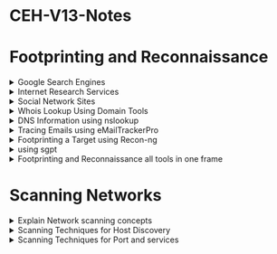 # CEH-V13-Notes
# Footprinting and Reconnaissance

<details>
<summary>Google Search Engines</summary>   

* Popular Google advanced search operators :~
  - site: 
  - filetype: 
  - allinurl: 
  - inurl: 
  - intext:
  - allintitle: 
  - intitle: 
  - inanchor: 
  - allinanchor:
  - cache: 
  - link: 
  - location:

* Some Websites For Research Puspose :~
  - Google Hacking Database(Exploits Database)
    * Reconnaissance — find exposed pages, directories and entry points
    * Sensitive-data discovery — locate leaked credentials, backups, config files, logs
    * Attack-surface mapping — understand what an attacker could reach

    ```console 
        https://www.exploit-db.com/google-hacking-database
    ```
  - Shodan
    * Asset discovery — find internet-connected devices (cameras, routers, servers)
    * Exposure detection — spot devices with open ports or default/weak configs
    * Vulnerability spotting — identify services with known CVEs from banners 
    * Threat intelligence — see attacker-accessible targets and trends

    ```console
        https://www.shodan.io/dashboard
    ```    
</details>

<details>
<summary>Internet Research Services</summary>
  
* Finding a top level domains and Sub Domains :~
  - Netcraft
    * Hosting & IP info — current IP(s), ASN, and hosting provider
    * Server software & headers — web server (Apache, nginx, IIS), versions (if visible), HTTP headers
    * SSL/TLS details — cert issuer, expiry, SANs (subject alt names)
    * Technology hints — detected web technologies, frameworks, CMS (sometimes)
    * Phishing / takedown reports — Netcraft tracks phishing reports and can flag malicious sites
    * Reverse IP / virtual hosts — what other domains are hosted on the same IP (shared hosting)
    * Risk/Threat intelligence — in some paid tiers you get richer threat signals and aggregator data
    ```console
        https://www.netcraft.com/platform/threat-intelligence/reporting-and-dashboards
    ```    
</details>

<details>
<summary>Social Network Sites</summary>

* TheHarvester :~
  - Purpose: Passive information gathering / OSINT
  - Finds: email addresses, hostnames, subdomains, virtual hosts, employee names, and URLs from public sources
  - When to use: Early in reconnaissance/footprinting to enumerate targets and gather leads for further (authorized) testing
* Buzzsumo :~
  - Monitor public mentions (your company, products, executives)
  - Detect possible leaks / impersonations early
  - Collect OSINT for phishing or threat-intel training  
  ```console
      https://buzzsumo.com
  ```    
* Nmap :~
  - Nmap (Network Mapper) is an open-source security tool used to discover hosts and services on a computer network by sending packets and analyzing the responses
    * It shows what devices are on a network
    * Which ports/services they’re running
    * And helps test security & firewall rules
  - Nmap Types :~
    * Host-discovery / basic  
      * Ping scan (-sn) — discover live hosts without port scanning
        * Example: nmap -sn 192.168.1.0/24

    * TCP scans
      * SYN scan (half-open) (-sS) — fast, stealthy; preferred for stealthy port discovery
        * Example: nmap -sS 10.0.0.5

      * Connect scan (-sT) — uses full TCP connect(); use when you lack raw-socket privileges
        * Example: nmap -sT 10.0.0.5

      * TCP ACK (-sA) — map firewall rules / determine if ports are filtered
        * Example: nmap -sA target.com

      * Idle (Zombie) scan (-sI) — highly stealthy, uses a third-party "zombie" host to probe target
        * Example: nmap -sI zombie_ip target_ip

    * Special TCP flag scans (evade/troubleshoot)
      * FIN (-sF), NULL (-sN), Xmas (-sX) — firewall evasion / fingerprinting legacy stacks
        * Example: nmap -sF target.com

    * UDP & other protocol scans
      * UDP scan (-sU) — find UDP services (slower, noisy)
        * Example: nmap -sU -p 53,161 target.com
      
      * IP protocol scan (-sO) — discover which IP protocols (ICMP, IGMP, etc.) are supported
        * Example: nmap -sO target.com

    * Service & OS detection
      * Service/version detection (-sV) — identify service names and versions
        * Example: nmap -sV target.com

      * OS detection (-O) — attempt OS fingerprinting
        * Example: nmap -O target.com

      * Aggressive (-A) — OS + version + script scan + traceroute (all-in-one, noisy)
        * Example: nmap -A target.com

    * Scripting & vulnerability scans
      * NSE scripts (--script) — run scripts for discovery, vulnerability checks, brute force, etc
        * Example: nmap --script=vuln target.com or nmap --script=default,safe target.com

      * Service-specific scripts (e.g., --script smb*) — targeted checks

    * Scanning controls / evasion
      * Port range / all ports (-p 1-65535 or -p-) — scan specific or all ports

      * Disable host discovery (-Pn) — treat hosts as up (useful when ping is blocked)

      * Timing templates (-T0..-T5) — slow stealth (-T0) to fast (-T5)

      * Fragmentation (-f) / decoys (-D) / spoofing — evasion/obfuscation techniques (can be noisy or hostile)

    * IPv6 and other modes
      * IPv6 scanning — Nmap supports IPv6 targets (use IPv6 address directly)

      * SCTP scan (--sctp) — scan SCTP services if needed

* Sherlock :~
  - Sherlock is an open-source OSINT tool written in Python that helps you find usernames across many social networks and websites automatically
    - Username enumeration — check if a username exists on hundreds of sites at once
    - Digital footprinting — map a person’s or brand’s online presence.
    - Investigation support — gather publicly available info for threat intel, brand protection, or law-enforcement  work.
    - Reconnaissance for red-team/social engineering — identify where a target might have accounts (defensive use only)  
</details>

<details>
<summary>Whois Lookup Using Domain Tools</summary>

* Details About Whois Domain Tool :~
  - A WHOIS domain tool is an online service or command-line utility that lets you look up the public registration information of a domain name or IP address from WHOIS databases
    - Identify domain owners — find the registrant/organization behind a domain (unless privacy-protected)
    - Gather contact info — email/phone of the registrar or abuse contacts
    - Timeline checks — see when the domain was created/updated/when it expires
    - Detect suspicious domains — compare registration dates, patterns, and registrars to spot phishing or fake sites
    - Map infrastructure — see related domains, name servers, IPs
    - Incident response — get registrar abuse contacts to report malware or phishing
    ```console
        https://whois.domaintools.com/
    ```   
* IP2Location :~
  - IP2Location is a commercial / database & API service that maps an IP address to geographic and related metadata (country, region, city, ISP, latitude/longitude, time zone, proxy/VPN flags, ASN, domain, etc.)  
  ```console
      https://www.ip2location.com/
  ```      
</details> 

<details>
<summary>DNS Information using nslookup</summary>

* DNSDumpster :~
  - A free web-based reconnaissance tool that enumerates a domain’s DNS records and public attack surface and visualizes relationships (subdomains → IPs → netblocks). It scrapes DNS, CRT logs, public DNS servers, and passive sources to build a domain map
    - Quick subdomain discovery — find subdomains that might be forgotten (dev, staging, old service
    - DNS record snapshot — see A, AAAA, MX, NS, TXT, SOA, and PTR records in one view
    - Mapping & visualization — network graph showing hosts, IPs, and associated netblocks (great for reports)
    - Email infrastructure checks — reveals MX servers and mail hosts you should verify (SPF/DMARC gaps)
    - Public exposure spotting — discover exposed services, cloud-hosted assets and orphaned hosts
    - Triage & prioritization — fast way to find high-risk targets for further assessment (shodan, nmap)
    -  Evidence for incident response — timeline / snapshot useful when investigating domain-related incidents
    ```console
            https://dnsdumpster.com/
    ```    
* nslookup(using in cmd) :~
  - A command-line tool to query DNS records for a domain or IP
  - commands
    - nslookup
    - set type=a (a=A record)
    - www.certifiedhacker.com(domain name)
    - set type=cname
    - certifiedhacker.com(non-authoritative name)
    - set type=a(if we wnt the primary email ip address u can use it again)
    - enter primary email address
  - for example DNS records:
    - mx = for mail
    - ns = for servers
    - a = for ipv4
    - aaaa = for ipv6

* Kloth.net(website for nslookup and searching records) :~
  - Kloth.net is an online DNS lookup tool that allows users to query various DNS record types (A, MX, TXT, NS, etc.) for any domain from an external resolver, useful for passive reconnaissance and troubleshooting
      ```console
         https://www.kloth.net/
      ```   
* MXtoolbox(Find Domain Name) :~
  - MXToolbox is a free/commercial online toolkit for checking and troubleshooting email, DNS, and network services. It started as a “Mail eXchanger (MX) lookup” tool but now includes many tests
    - DNS lookups — A, AAAA, MX, TXT, SPF, DKIM, DMARC records
    - Blacklist checks — see if an IP/domain is on spam or malware blocklists
    - SMTP diagnostics — test mail servers, open relays, and routing problems
    - Domain health audits — one-click scan for common misconfigurations
    - Traceroute & ping — quick reachability tests
    - Whois / ASN info — see registrar and network details
    - Monitoring — continuous alerts if your mail server or DNS goes down or gets blacklisted
      ```console
          https://mxtoolbox.com/SuperTool.aspx?action=a%3agoogle.com&run=toolpage#
      ```
* DNS Record Types :~
  - A	- Maps a hostname to an IPv4 address
  - AAAA - Maps a hostname to an IPv6 address
  - CNAME	- Canonical Name — alias one name to another (e.g. www → example.com)
  - MX - Mail eXchanger — tells which servers handle email for the domain
  - NS - Name Server — lists the authoritative DNS servers for the domain
  - SOA - Start of Authority — contains admin info, serial numbers, refresh times for the zone
  - TXT -	Free-text data; commonly used for SPF, DKIM, DMARC, verification tokens          
</details>

<details>
<summary>Tracing Emails using eMailTrackerPro</summary>

* eMailTrackerpro :~
  - EmailTrackerPro is a web/email-tracking service that lets you track emails — who opened them, when, from what IP/location, which device, and what links were clicked. It usually works by embedding tracking pixels or tracked links in outgoing messages
  ```console
         https://emailtrackerpro.en.softonic.com/
  ```   
</details>

<details>
<summary>Footprinting a Target using Recon-ng</summary>

* Reon-ng :~
  - Recon-ng is an open-source web reconnaissance framework that automates OSINT gathering, helping security professionals collect, organize, and analyze information about domains, hosts, and people
  ```console
  - some commands
    - recon-ng  -  (for opening the recon in terminal)
    - marketplace install all  -  (where we are install all modules what we need)
    - workspace create workspacename  -  (this command we use for creating the workspace)
    - workspace load workspacename  -  (used for load existing workspace)
    - workspace remove workspacename  -  (for remove existing workspace)
    - db intert domains  -  (used to add the domain name)
    - modules load modulesname  -  (used for load the modules)
    - back  -  (used to come back to the privious module)
  ```
</details>

<details>
<summary>using sgpt</summary>
 
 * sgpt :~
  - sgpt is a small CLI (command-line) tool that lets you talk to OpenAI’s GPT (ChatGPT) from your terminal.
It’s basically a wrapper around the OpenAI API.
  - commands
    - sgpt "--------------" or
    - sgpt --chat nameofthetopic --shell "---------------"

</details>

<details>
<summary>Footprinting and Reconnaissance all tools in one frame</summary>

* Google dorks — like a metal detector that finds sensitive scraps buried in Google’s search results
* Google exploits (GHDB) — a cookbook of proven search recipes attackers use to uncover exposed secrets
* Shodan — a search engine that treats the Internet like a city and shows you every unlocked door and window
* Netcraft — a historical ledger that tells you who built a website, where it’s hosted, and how its ownership moved over time
* TheHarvester — a digital trawl net that scoops up public emails, hosts, and subdomains from the open web
* BuzzSumo — a social barometer that shows which headlines and posts make people react and share
* Nmap — an X-ray machine for networks that reveals which services and ports are alive under the skin
* Sherlock — a social media bloodhound that sniffs out where a username appears across the web
* Whois / DomainTools — the domain’s ID card showing who registered it and when
* IP2Location — a map app that pins an IP to a rough geographic and network address
* nslookup — a quick phonebook query to ask DNS “what’s the address for this name?”
* MXToolbox — a Swiss Army knife for checking email and DNS health at a glance
* Meltigo — (aggregator-style tool) a quick index that gathers scattered public traces of an email/username into one view
* Recon-ng — a modular assembly line that automates OSINT tasks and produces organized recon outputs
* DNS Dumpster — a satellite snapshot that maps a domain’s DNS landscape and forgotten subdomains
* Kloth.net — a simple external DNS lookup window you can use when your local resolver lies to you
* EmailTrackerPro — a tracker’s motion sensor that logs when an email is opened and from roughly where
* sgpt — a terminal-based assistant that brings ChatGPT into your shell like a pocket consultant

</details>


# Scanning Networks

<details>
<summary>Explain Network scanning concepts</summary>

* concepts :~
  - URG - Urgent
  - PUSH - push
  - ACK - Acknownledgment
  - FIN - finish
  - RST - reset
  - SYN - synchronice
</details>

<details>
<summary>Scanning Techniques for Host Discovery</summary>

* using Nmap :~
  - ICMP ping scan
    - ICMP Echo ping - nmap -sn -PE <target ip>
      - ICMP Echo ping sweep 
    - ICMP timestamp ping - nmap -sn -PP <target ip>
    -  ICMP address mak ping - nmap -sn -PM <target ip>
  - ARP ping scan - nmap -sn -PR <target ip>
  - UDP ping scan - nmap -sn -PU <target ip>
  - TCP ping scan
    - TCP SYN ping - nmap -sn -PS <target ip>
    - TCP ACK ping - nmap -sn -PA <target ip>
  - IP protocal ping scan - nmap -sn -PO <target ip> 
  - Ping sweep tools
    - Angry ip Scanner
    - Advance ip scanner
</details>

<details>
<summary>Scanning Techniques for Port and services</summary>

* port scanning techniques using Nmap :~
  - TCP Scanning
    - TCP full open scan - nmap -sT -v <target ip>
    - Stealth TCP scanning methods
      - Half-open scan - nmap -sS -v <target ip>
      - Inverse TCP flag Scan - nmap -(sF, sN, sX) -v <target ip>
        - Xmas scan nmap -sX -v <target ip>
        - FIN scan - nmap -sF -v <target ip>
        - NULL scan - nmap -sN -v <target ip>
      - ACK flag probe scan - nmap -sA -v <target ip>
        - TTL-based scan - nmap -sA -ttl 100 -v <target ip>
        - window scan - nmap -sA -sW -v <target ip>
    - IDLE/IPID header scan - nmap -Pn -p- -sl<zombie><target>  
  - UDP scanning
  - SCTP scanning
    - SCTP INIT scanning - nmap -sY -v <target ip>
    - SCTP Cookie ECHO scanning - nmap -sZ -v <target ip>
  - SSDP scanning
  - IPv6 scanning
</details>

